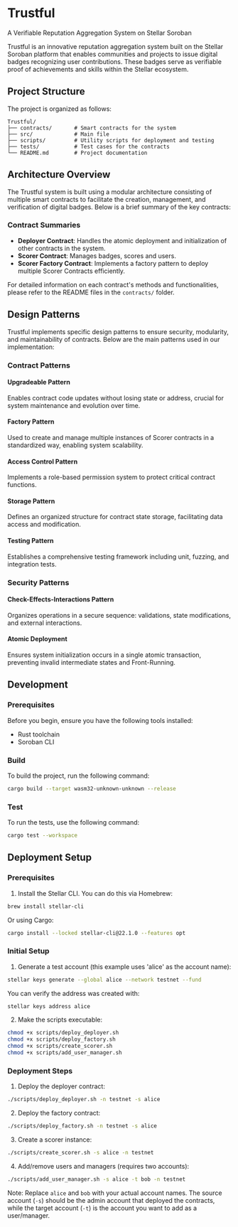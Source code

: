 # Trustful

A Verifiable Reputation Aggregation System on Stellar Soroban

Trustful is an innovative reputation aggregation system built on the Stellar Soroban platform that enables communities and projects to issue digital badges recognizing user contributions. These badges serve as verifiable proof of achievements and skills within the Stellar ecosystem.

## Project Structure

The project is organized as follows:

```
Trustful/
├── contracts/       # Smart contracts for the system
├── src/             # Main file
├── scripts/         # Utility scripts for deployment and testing
├── tests/           # Test cases for the contracts
└── README.md        # Project documentation
```

## Architecture Overview

The Trustful system is built using a modular architecture consisting of multiple smart contracts to facilitate the creation, management, and verification of digital badges. Below is a brief summary of the key contracts:

### Contract Summaries

- **Deployer Contract**: Handles the atomic deployment and initialization of other contracts in the system.
- **Scorer Contract**: Manages badges, scores and users.
- **Scorer Factory Contract**: Implements a factory pattern to deploy multiple Scorer Contracts efficiently.

For detailed information on each contract's methods and functionalities, please refer to the README files in the `contracts/` folder.

## Design Patterns

Trustful implements specific design patterns to ensure security, modularity, and maintainability of contracts. Below are the main patterns used in our implementation:

### Contract Patterns

#### Upgradeable Pattern
Enables contract code updates without losing state or address, crucial for system maintenance and evolution over time.

#### Factory Pattern
Used to create and manage multiple instances of Scorer contracts in a standardized way, enabling system scalability.

#### Access Control Pattern
Implements a role-based permission system to protect critical contract functions.

#### Storage Pattern
Defines an organized structure for contract state storage, facilitating data access and modification.

#### Testing Pattern
Establishes a comprehensive testing framework including unit, fuzzing, and integration tests.

### Security Patterns

#### Check-Effects-Interactions Pattern
Organizes operations in a secure sequence: validations, state modifications, and external interactions.

#### Atomic Deployment
Ensures system initialization occurs in a single atomic transaction, preventing invalid intermediate states and Front-Running.

## Development

### Prerequisites

Before you begin, ensure you have the following tools installed:
- Rust toolchain
- Soroban CLI

### Build

To build the project, run the following command:

```bash
cargo build --target wasm32-unknown-unknown --release
```

### Test

To run the tests, use the following command:

```bash
cargo test --workspace
```

## Deployment Setup

### Prerequisites

1. Install the Stellar CLI. You can do this via Homebrew:
```bash
brew install stellar-cli
```

Or using Cargo:
```bash
cargo install --locked stellar-cli@22.1.0 --features opt
```

### Initial Setup

1. Generate a test account (this example uses 'alice' as the account name):
```bash
stellar keys generate --global alice --network testnet --fund
```

You can verify the address was created with:
```bash
stellar keys address alice
```

2. Make the scripts executable:
```bash
chmod +x scripts/deploy_deployer.sh
chmod +x scripts/deploy_factory.sh
chmod +x scripts/create_scorer.sh
chmod +x scripts/add_user_manager.sh
```

### Deployment Steps

1. Deploy the deployer contract:
```bash
./scripts/deploy_deployer.sh -n testnet -s alice
```

2. Deploy the factory contract:
```bash
./scripts/deploy_factory.sh -n testnet -s alice
```

3. Create a scorer instance:
```bash
./scripts/create_scorer.sh -s alice -n testnet
```

4. Add/remove users and managers (requires two accounts):
```bash
./scripts/add_user_manager.sh -s alice -t bob -n testnet
```

Note: Replace `alice` and `bob` with your actual account names. The source account (`-s`) should be the admin account that deployed the contracts, while the target account (`-t`) is the account you want to add as a user/manager.

